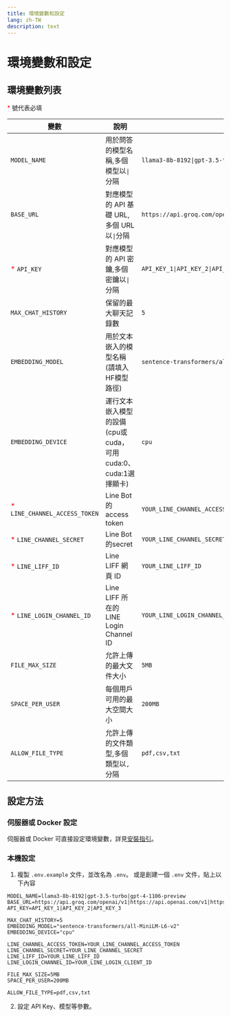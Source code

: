 ```yaml
---
title: 環境變數和設定
lang: zh-TW
description: text
---
```

# 環境變數和設定

## 環境變數列表

<span style="color:red">*</span> 號代表必填

| 變數 | 說明 | 預設值 |
|------|------|------|
| `MODEL_NAME` | 用於問答的模型名稱,多個模型以`\|`分隔 | `llama3-8b-8192\|gpt-3.5-turbo\|gpt-4-1106-preview` |
| `BASE_URL` | 對應模型的 API 基礎 URL,多個 URL 以`\|`分隔 | `https://api.groq.com/openai/v1\|https://api.openai.com/v1\|https://api.openai.com/v1` |
| <span style="color:red">*</span> `API_KEY` | 對應模型的 API 密鑰,多個密鑰以`\|`分隔 | `API_KEY_1\|API_KEY_2\|API_KEY_3` |
| `MAX_CHAT_HISTORY` | 保留的最大聊天記錄數 | `5` |
| `EMBEDDING_MODEL` | 用於文本嵌入的模型名稱(請填入HF模型路徑) | `sentence-transformers/all-MiniLM-L6-v2` |
| `EMBEDDING_DEVICE` | 運行文本嵌入模型的設備(cpu或cuda，可用cuda:0、cuda:1選擇顯卡) | `cpu` |
| <span style="color:red">*</span> `LINE_CHANNEL_ACCESS_TOKEN` | Line Bot 的access token | `YOUR_LINE_CHANNEL_ACCESS_TOKEN` |
| <span style="color:red">*</span> `LINE_CHANNEL_SECRET` | Line Bot 的secret | `YOUR_LINE_CHANNEL_SECRET` |
| <span style="color:red">*</span> `LINE_LIFF_ID` | Line LIFF 網頁 ID | `YOUR_LINE_LIFF_ID` |
| <span style="color:red">*</span> `LINE_LOGIN_CHANNEL_ID` | Line LIFF 所在的 LINE Login Channel ID | `YOUR_LINE_LOGIN_CHANNEL_ID` |
| `FILE_MAX_SIZE` | 允許上傳的最大文件大小 | `5MB` |
| `SPACE_PER_USER` | 每個用戶可用的最大空間大小 | `200MB` |
| `ALLOW_FILE_TYPE` | 允許上傳的文件類型,多個類型以`,`分隔 | `pdf,csv,txt` |

## 設定方法

### 伺服器或 Docker 設定

伺服器或 Docker 可直接設定環境變數，詳見[安裝指引](./installation.md)。

### 本機設定

1. 複製 `.env.example` 文件，並改名為 `.env`。
或是創建一個 `.env` 文件，貼上以下內容

```env
MODEL_NAME=llama3-8b-8192|gpt-3.5-turbo|gpt-4-1106-preview
BASE_URL=https://api.groq.com/openai/v1|https://api.openai.com/v1|https://api.openai.com/v1
API_KEY=API_KEY_1|API_KEY_2|API_KEY_3

MAX_CHAT_HISTORY=5
EMBEDDING_MODEL="sentence-transformers/all-MiniLM-L6-v2"
EMBEDDING_DEVICE="cpu"

LINE_CHANNEL_ACCESS_TOKEN=YOUR_LINE_CHANNEL_ACCESS_TOKEN
LINE_CHANNEL_SECRET=YOUR_LINE_CHANNEL_SECRET
LINE_LIFF_ID=YOUR_LINE_LIFF_ID
LINE_LOGIN_CHANNEL_ID=YOUR_LINE_LOGIN_CLIENT_ID

FILE_MAX_SIZE=5MB
SPACE_PER_USER=200MB

ALLOW_FILE_TYPE=pdf,csv,txt
```

2. 設定 API Key、模型等參數。
